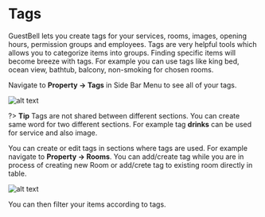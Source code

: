 # Tags

GuestBell lets you create tags for your services, rooms, images, opening hours, permission groups and employees. Tags are very helpful tools which allows you to categorize items into groups. Finding specific items will become breeze with tags. For example you can use tags like king bed, ocean view, bathtub, balcony, non-smoking for chosen rooms.  

Navigate to **Property -> Tags** in Side Bar Menu to see all of your tags. 

![alt text](https://static.guestbell.com/img/docs/tags/tags.jpg)

?> **Tip** Tags are not shared between different sections. You can create same word for two different sections. For example tag **drinks** can be used for service and also image. 

You can create or edit tags in sections where tags are used. For example navigate to **Property -> Rooms**. You can add/create tag while you are in process of creating new Room or add/crete tag to existing room directly in table.

![alt text](https://static.guestbell.com/img/docs/tags/tagsRoom.jpg)

You can then filter your items according to tags.

